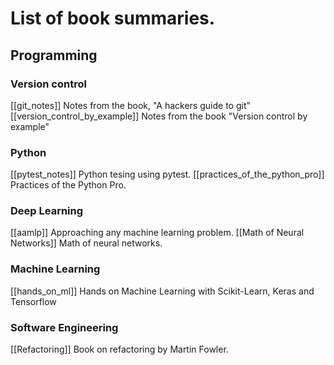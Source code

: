 # List of book summaries. 

## Programming
### Version control
[[git_notes]] Notes from the book, "A hackers guide to git"
[[version_control_by_example]] Notes from the book "Version control by example"

### Python
[[pytest_notes]] Python tesing using pytest.
[[practices_of_the_python_pro]] Practices of the Python Pro.

### Deep Learning
[[aamlp]] Approaching any machine learning problem.
[[Math of Neural Networks]] Math of neural networks.

### Machine Learning
[[hands_on_ml]] Hands on Machine Learning with Scikit-Learn, Keras and Tensorflow

### Software Engineering
[[Refactoring]] Book on refactoring by Martin Fowler.
